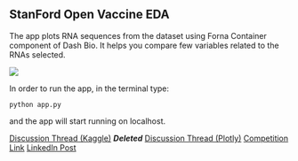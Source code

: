 
## StanFord Open Vaccine EDA


The app plots RNA sequences from the dataset using Forna Container component of Dash Bio. It helps you compare few variables related to the RNAs selected. 

![](https://github.com/atharva-2001/stanford-covid-vaccine/blob/master/bin/gif/dash-rna2.gif)

In order to run the app, in the terminal type:
```
python app.py
```
and the app will start running on localhost.    </br> 


 [Discussion Thread (Kaggle)](https://www.kaggle.com/c/stanford-covid-vaccine/discussion/183973) ***Deleted***
[Discussion Thread (Plotly)](https://community.plotly.com/t/show-and-tell-rna-visualization-app-for-covid-vaccine-competition-by-stanford-eterna/45050)
[Competition Link](https://www.kaggle.com/c/stanford-covid-vaccine/overview)
[LinkedIn Post](https://www.linkedin.com/posts/plotly_datascience-covid-kaggle-ugcPost-6712483900549152768-f5Kx)
